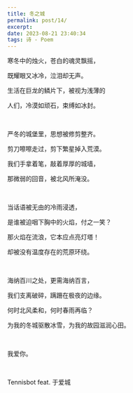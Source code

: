 ```yaml
---
title: 冬之城
permalink: post/14/
excerpt: 
date: 2023-08-21 23:40:34
tags: 诗 - Poem
---
```



寒冬中的烛火，苍白的魂灵飘摇，

既耀眼又冰冷，泣泪却无声。

生活在巨龙的鳞片下，被视为浅薄的

人们，冷漠如顽石，束缚如冰封。

<br>

严冬的城堡里，思想被修剪整齐。

剪刀嚓嚓走过，剪下繁星掉入荒漠。

我们手拿着笔，敲着厚厚的城墙，

那微弱的回音，被北风所淹没。

<br>

当话语被无由的冷雨浸透，

是谁被迫咽下胸中的火焰，付之一笑？

那火焰在流浪，它本应点亮灯塔！

却被没有温度存在的荒原环绕。

<br>

海纳百川之处，更需海纳百言，

我们支离破碎，蹒跚在极夜的边缘。

何时北风柔和，何时春雨再临？

为我的冬城驱散冰雪，为我的故园滋润心田。

<br>

我爱你。

<br>

Tennisbot feat. 于爱城